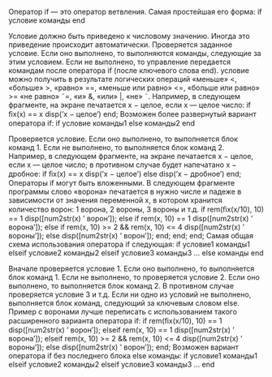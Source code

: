 Оператор if — это оператор ветвления. Самая простейшая его форма: if условие команды end

Условие должно быть приведено к числовому значению. Иногда это приведение происходит автоматически. Проверяется заданное условие. Если оно выполнено, то выполняются команды, следующие за этим условием. Если не выполнено, то управление передается командам после оператора if (после ключевого слова end). условие можно получить в результате логических операций «меньше» <, «больше» >, «равно» ==, «меньше или равно» <=, «больше или равно» >= «не равно» ˜=, «и» &, «или» |, «не» ˜. Например, в следующем фрагменте, на экране печатается x − целое, если x — целое число: if ﬁx(x) == x disp(’x − целое’) end; Возможен более развернутый вариант оператора if: if условие команды1 else команды2 end

Проверяется условие. Если оно выполнено, то выполняется блок команд 1. Если не выполнено, то выполняется блок команд 2. Например, в следующем фрагменте, на экране печатается x − целое, если x — целое число; в противном случае будет напечатано x − дробное: if ﬁx(x) == x disp(’x − целое’) else disp(’x − дробное’) end; Операторы if могут быть вложенными. В следующем фрагменте программы слово «ворона» печатается в нужно числе и падеже в зависимости от значения переменной x, в котором хранится количество ворон: 1 ворона, 2 вороны, 3 вороны и т.д. if rem(ﬁx(x/10), 10) == 1 disp([num2str(x) ’ ворон’]); else if rem(x, 10) == 1 disp([num2str(x) ’ ворона’]); else if rem(x, 10) >= 2 && rem(x, 10) <= 4 disp([num2str(x) ’ вороны’]); else disp([num2str(x) ’ ворон’]); end; end; end; Самая общая схема использования оператора if следующая: if условие1 команды1 elseif условие2 команды2 elseif условие3 команды3 ... else команды end

Вначале проверяется условие 1. Если оно выполнено, то выполняется блок команд 1. Если не выполнено, то проверяется условие 2. Если оно выполнено, то выполняется блок команд 2. В противном случае проверяется условие 3 и т.д. Если ни одно из условий не выполнено, выполняется блок команд, следующий за ключевым словом else. Пример с воронами лучше переписать с использованием такого расширенного варианта оператора if: if rem(ﬁx(x/10), 10) == 1 disp([num2str(x) ’ ворон’]); elseif rem(x, 10) == 1 disp([num2str(x) ’ ворона’]); elseif rem(x, 10) >= 2 && rem(x, 10) <= 4 disp([num2str(x) ’ вороны’]); else disp([num2str(x) ’ ворон’]); end; Возможен вариант оператора if без последнего блока else команды: if условие1 команды1 elseif условие2 команды2 elseif условие3 команды3 ... end

